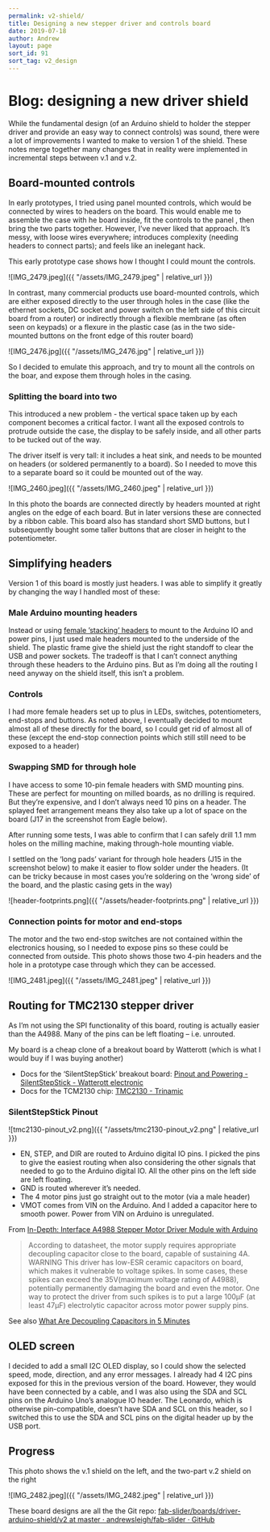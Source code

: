 ```yaml
---
permalink: v2-shield/
title: Designing a new stepper driver and controls board
date: 2019-07-18
author: Andrew
layout: page
sort_id: 91
sort_tag: v2_design
---
```


# Blog: designing a new driver shield
While the fundamental design (of an Arduino shield to holder the stepper driver and provide an easy way to connect controls) was sound, there were a lot of improvements I wanted to make to version 1 of the shield. These notes merge together many changes that in reality were implemented in incremental steps between v.1 and v.2.

## Board-mounted controls
In early prototypes, I tried using panel mounted controls, which would be connected by wires to headers on the board. This would enable me to assemble the case with he board inside, fit the controls to the panel , then bring the two parts together. However, I’ve never liked that approach. It’s messy, with loose wires everywhere;  introduces complexity (needing headers to connect parts); and feels like an inelegant hack.

This early prototype case shows how I thought I could mount the controls.

![IMG_2479.jpeg]({{ "/assets/IMG_2479.jpeg" | relative_url }})

In contrast, many commercial products use board-mounted controls, which are either exposed directly to the user through holes in the case (like the ethernet sockets, DC socket and power switch on the left side of this circuit board from a router) or indirectly through a flexible membrane (as often seen on keypads) or a flexure in the plastic case (as in the two side-mounted buttons on the front edge of this router board)

![IMG_2476.jpg]({{ "/assets/IMG_2476.jpg" | relative_url }})

So I decided to emulate this approach, and try to mount all the controls on the boar, and expose them through holes in the casing.

### Splitting the board into two
This introduced a new problem - the vertical space taken up by each component becomes a critical factor. I want all the exposed controls to protrude outside the case, the display to be safely inside, and all other parts to be tucked out of the way.

The driver itself is very tall: it includes a heat sink, and needs to be mounted on headers (or soldered permanently to a board). So I needed to move this to a separate board so it could be mounted out of the way. 

![IMG_2460.jpeg]({{ "/assets/IMG_2460.jpeg" | relative_url }})

In this photo the boards are connected directly by headers mounted at right angles on the edge of each board. But in later versions these are connected by a ribbon cable. This board also has standard short SMD buttons, but I subsequently bought some taller buttons that are closer in height to the potentiometer.

## Simplifying  headers
Version 1 of this board is mostly just headers. I was able to simplify it greatly by changing the way I handled most of these:

### Male Arduino mounting headers
Instead or using [female ’stacking’ headers](https://www.adafruit.com/product/85)  to mount to the Arduino IO and power pins, I just used male headers mounted to the underside of the shield. The plastic frame give the shield just the right standoff to clear the USB  and power sockets. The tradeoff is that I can’t connect anything through these headers to the Arduino pins. But as I’m doing all the routing I need anyway on the shield itself, this isn’t a problem.

### Controls
I had more female headers set up to plus in LEDs, switches, potentiometers, end-stops and buttons. As noted above, I eventually decided to mount almost all of these directly for the board, so I could get rid of almost all of these (except the end-stop connection points which still still need to be exposed to a header)

### Swapping SMD for through hole 
I have access to some 10-pin female headers with SMD mounting pins. These are perfect for mounting on milled boards, as no drilling is required. But they’re expensive, and I don’t always need 10 pins on a header. The splayed feet arrangement means they also take up a lot of space on the board (J17 in the screenshot from Eagle below).

After running some tests, I was able to confirm that I can safely drill 1.1 mm holes on the milling machine, making through-hole mounting viable. 

I settled on the ‘long pads’ variant for through hole headers (J15 in the screenshot below)  to make it easier to flow solder under the headers. (It can be tricky because in most cases you’re soldering on the ‘wrong side’ of the board, and the plastic casing gets in the way)

![header-footprints.png]({{ "/assets/header-footprints.png" | relative_url }})


### Connection points for motor and end-stops

The motor and the two end-stop switches are not contained within the electronics housing, so I needed to expose pins so these could be connected from outside. This photo shows those two 4-pin headers and the hole in a prototype case through which they can be accessed.

![IMG_2481.jpeg]({{ "/assets/IMG_2481.jpeg" | relative_url }})


## Routing for TMC2130 stepper driver
As I’m not using the SPI functionality of this board, routing is actually easier than the A4988. Many of the pins can be left floating – i.e. unrouted. 

My board is a cheap clone of a breakout board by Watterott (which is what I would buy if I was buying another)

* Docs for the ‘SilentStepStick’ breakout board: [Pinout and Powering - SilentStepStick - Watterott electronic](https://learn.watterott.com/silentstepstick/pinconfig/)
* Docs for the TCM2130 chip: [TMC2130 - Trinamic](https://www.trinamic.com/products/integrated-circuits/details/tmc2130/)

### SilentStepStick Pinout

![tmc2130-pinout_v2.png]({{ "/assets/tmc2130-pinout_v2.png" | relative_url }})

* EN, STEP, and DIR are routed to Arduino digital IO pins. I picked the pins to give the easiest routing when also considering the other signals that needed to go to the Arduino digital IO. All the other pins on the left side are left floating. 
* GND is routed wherever it’s needed. 
* The 4 motor pins just go straight out to the motor (via a male header)
* VMOT comes from VIN on the Arduino. And I added a capacitor here to smooth power. Power from VIN on Arduino is unregulated. 

From [In-Depth: Interface A4988 Stepper Motor Driver Module with Arduino](https://lastminuteengineers.com/a4988-stepper-motor-driver-arduino-tutorial/)
> According to datasheet, the motor supply requires appropriate decoupling capacitor close to the board, capable of sustaining 4A.
> WARNING
> This driver has low-ESR ceramic capacitors on board, which makes it vulnerable to voltage spikes. In some cases, these spikes can exceed the 35V(maximum voltage rating of A4988), potentially permanently damaging the board and even the motor.
> One way to protect the driver from such spikes is to put a large 100µF (at least 47µF) electrolytic capacitor across motor power supply pins.

See also [What Are Decoupling Capacitors in 5 Minutes](https://www.autodesk.com/products/eagle/blog/what-are-decoupling-capacitors/)


## OLED screen
I decided to add a small I2C OLED display, so I could show the selected speed, mode, direction, and any error messages. I already had 4 I2C pins exposed for this in the previous version of the board. However, they would have been connected by a cable, and I was also using the SDA and SCL pins on the Arduino Uno’s analogue IO header. The Leonardo, which is otherwise pin-compatible, doesn’t have SDA and SCL on this header, so I switched this to use the SDA and SCL pins on the digital header up by the USB port.

## Progress
This photo shows the v.1 shield on the left, and the two-part v.2 shield on the right

![IMG_2482.jpeg]({{ "/assets/IMG_2482.jpeg" | relative_url }})

These board designs are all the the Git repo:
[fab-slider/boards/driver-arduino-shield/v2 at master · andrewsleigh/fab-slider · GitHub](https://github.com/andrewsleigh/fab-slider/tree/master/boards/driver-arduino-shield/v2)
